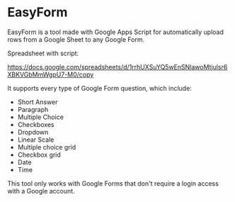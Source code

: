 # EasyForm
EasyForm is a tool made with Google Apps Script for automatically upload rows from a Google Sheet to any Google Form.

Spreadsheet with script:

https://docs.google.com/spreadsheets/d/1rrhUXSuYQ5wEnSNlawoMtjulsr6XBKVGbMmWgpU7-M0/copy


It supports every type of Google Form question, which include:
- Short Answer
- Paragraph
- Multiple Choice
- Checkboxes
- Dropdown
- Linear Scale
- Multiple choice grid
- Checkbox grid
- Date
- Time

This tool only works with Google Forms that don't require a login access with a Google account.
